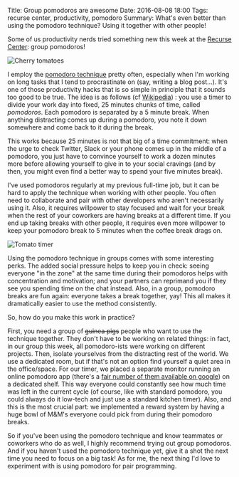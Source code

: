 Title: Group pomodoros are awesome
Date: 2016-08-08 18:00
Tags: recurse center, productivity, pomodoro
Summary: What's even better than using the pomodoro technique? Using it together with other people!


Some of us productivity nerds tried something new this week at the [Recurse Center](http://recurse.com/): group
pomodoros!

![Cherry tomatoes]({filename}/images/pomodoro/tomatoes.jpg)

I employ the [pomodoro technique](http://pomodorotechnique.com/) pretty often, especially when I'm working on long
tasks that I tend to procrastinate on (say, writing a blog post...). It's one of those productivity hacks that is so
simple in principle that it sounds too good to be true. The idea is as follows (cf
[Wikipedia](https://en.wikipedia.org/wiki/Pomodoro_Technique)) : you use a timer to divide your work day into fixed, 25
minutes chunks of time, called *pomodoros*. Each pomodoro is separated by a 5 minute break. When anything distracting
comes up during a pomodoro, you note it down somewhere and come back to it during the break.

This works because 25 minutes is not that big of a time commitment: when the urge to check Twitter, Slack or your phone
comes up in the middle of a pomodoro, you just have to convince yourself to work a dozen minutes more before allowing
yourself to give in to your social cravings (and by then, you might even find a better way to spend your five minutes
break).

I've used pomodoros regularly at my previous full-time job, but it can be hard to apply the technique when working with
other people. You often need to collaborate and pair with other developers who aren't necessarily using it. Also, it
requires willpower to stay focused and wait for your break when the rest of your coworkers are having breaks at a
different time. If you end up taking breaks with other people, it requires even more willpower to keep your pomodoro
break to 5 minutes when the coffee break drags on.

![Tomato timer]({filename}/images/pomodoro/tomato-timer.jpg)

Using the pomodoro technique in groups comes with some interesting perks. The added social pressure helps to keep you
in check: seeing everyone "in the zone" at the same time during their pomodoros helps with concentration and
motivation; and your partners can reprimand you if they see you spending time on the chat instead. Also, in a group,
pomodoro breaks are fun again: everyone takes a break together, yay! This all makes it dramatically easier to use the
method consistently.

So, how do you make this work in practice? 

First, you need a group of <strike>guinea pigs</strike> people who want to use the technique together. They don't have
to be working on related things: in fact, in our group this week, all pomodoro-ists were working on different projects.
Then, isolate yourselves from the distracting rest of the world. We use a dedicated room, but if that's not an option
find yourself a quiet area in the office/space. For our timer, we placed a separate monitor running an online pomodoro
app (there's a [fair number of them available on google](https://www.google.com/search?q=online+pomodoro+timer)) on a
dedicated shelf. This way everyone could constantly see how much time was left in the current cycle (of course, like
with standard pomodoro, you could always do it low-tech and just use a standard kitchen timer).  Also, and this is the
most crucial part: we implemented a reward system by having a huge bowl of M&M's everyone could pick from during their
pomodoro breaks.

So if you've been using the pomodoro technique and know teammates or coworkers who do as well, I highly
recommend trying out group pomodoros. And if you haven't used the pomodoro technique yet, give it a shot the next time
you need to focus on a big task! As for me, the next thing I'd love to experiment with is using pomodoro for pair
programming.
